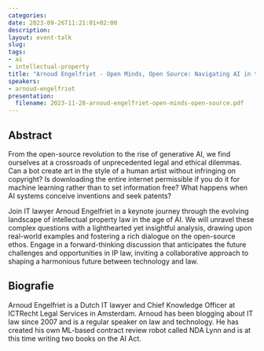 ```yaml
---
categories:
date: 2023-09-26T11:21:01+02:00
description:
layout: event-talk
slug:
tags:
- ai
- intellectual-property
title: "Arnoud Engelfriet - Open Minds, Open Source: Navigating AI in the New Frontier of Intellectual Property Law"
speakers:
- arnoud-engelfriet
presentation:
  filename: 2023-11-28-arnoud-engelfriet-open-minds-open-source.pdf
---
```


## Abstract

From the open-source revolution to the rise of generative AI, we find ourselves at a crossroads of unprecedented legal and ethical dilemmas. Can a bot create art in the style of a human artist without infringing on copyright? Is downloading the entire internet permissible if you do it for machine learning rather than to set information free? What happens when AI systems conceive inventions and seek patents?

Join IT lawyer Arnoud Engelfriet in a keynote journey through the evolving landscape of intellectual property law in the age of AI. We will unravel these complex questions with a lighthearted yet insightful analysis, drawing upon real-world examples and fostering a rich dialogue on the open-source ethos. Engage in a forward-thinking discussion that anticipates the future challenges and opportunities in IP law, inviting a collaborative approach to shaping a harmonious future between technology and law.

## Biografie

Arnoud Engelfriet is a Dutch IT lawyer and Chief Knowledge Officer at ICTRecht Legal Services in Amsterdam. Arnoud has been blogging about IT law since 2007 and is a regular speaker on law and technology. He has created his own ML-based contract review robot called NDA Lynn and is at this time writing two books on the AI Act.
